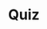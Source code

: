 ---
title: "Quiz"
passing_percentage: 70
layout: "test"
type: "test"
questions:
  - id: "q1"
    text: "What indicates a problem in the Linkerd dashboard?"
    type: "single-answer"
    marks: 2
    options:
      - id: "a"
        text: "High latency values"
      - id: "b"
        text: "Success rate below 100%"
        is_correct: true
      - id: "c"
        text: "Low requests per second"
  - id: "q2"
    text: "Which Linkerd features help with debugging applications? (Select all that apply)"
    type: "multiple-answers"
    marks: 2
    options:
      - id: "a"
        text: "Live traffic monitoring in dashboard"
        is_correct: true
      - id: "b"
        text: "tap command for request inspection"
        is_correct: true
      - id: "c"
        text: "gRPC status code recognition"
        is_correct: true
  - id: "q3"
    text: "What gRPC status code indicates a common error response?" 
    type: "short_answer" 
    marks: 2
    correct_answer: "2" 
---
